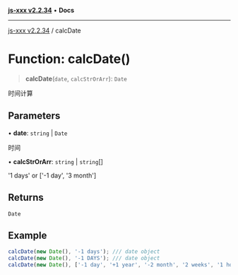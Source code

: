 [**js-xxx v2.2.34**](../README.md) • **Docs**

***

[js-xxx v2.2.34](../README.md) / calcDate

# Function: calcDate()

> **calcDate**(`date`, `calcStrOrArr`): `Date`

时间计算

## Parameters

• **date**: `string` \| `Date`

时间

• **calcStrOrArr**: `string` \| `string`[]

'1 days' or ['-1 day', '3 month']

## Returns

`Date`

## Example

```ts
calcDate(new Date(), '-1 days'); /// date object
calcDate(new Date(), '-1 DAYS'); /// date object
calcDate(new Date(), ['-1 day', '+1 year', '-2 month', '2 weeks', '1 hour', '-3 minute', '45 seconds']); /// date object
```
